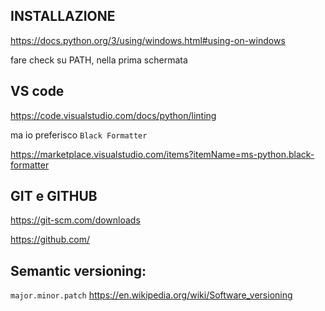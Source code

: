## INSTALLAZIONE
https://docs.python.org/3/using/windows.html#using-on-windows

fare check su PATH, nella prima schermata

## VS code

https://code.visualstudio.com/docs/python/linting

ma io preferisco `Black Formatter`

https://marketplace.visualstudio.com/items?itemName=ms-python.black-formatter

## GIT e GITHUB

https://git-scm.com/downloads

https://github.com/

## Semantic versioning:
`major.minor.patch`
https://en.wikipedia.org/wiki/Software_versioning
